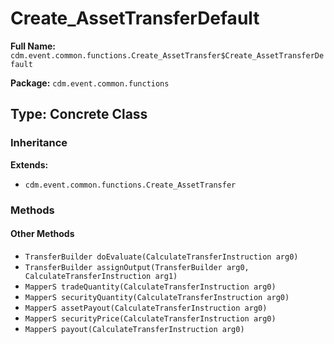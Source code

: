 # Create_AssetTransferDefault

**Full Name:** `cdm.event.common.functions.Create_AssetTransfer$Create_AssetTransferDefault`

**Package:** `cdm.event.common.functions`

## Type: Concrete Class

### Inheritance

**Extends:**
- `cdm.event.common.functions.Create_AssetTransfer`

### Methods

#### Other Methods

- `TransferBuilder doEvaluate(CalculateTransferInstruction arg0)`
- `TransferBuilder assignOutput(TransferBuilder arg0, CalculateTransferInstruction arg1)`
- `MapperS tradeQuantity(CalculateTransferInstruction arg0)`
- `MapperS securityQuantity(CalculateTransferInstruction arg0)`
- `MapperS assetPayout(CalculateTransferInstruction arg0)`
- `MapperS securityPrice(CalculateTransferInstruction arg0)`
- `MapperS payout(CalculateTransferInstruction arg0)`

